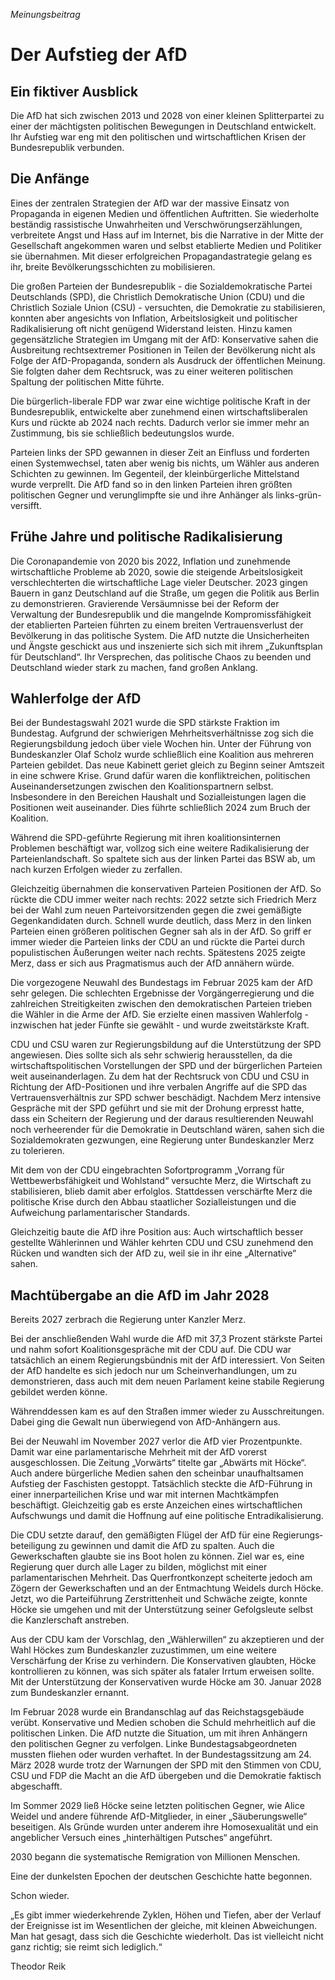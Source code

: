 _Meinungsbeitrag_ 

# Der Aufstieg der AfD

## Ein fiktiver Ausblick

 Die AfD hat sich zwischen 2013 und 2028 von einer kleinen Splitterpartei zu einer der mächtigsten politischen Bewegungen in Deutschland entwickelt. Ihr Aufstieg war eng mit den politischen und wirtschaftlichen Krisen der Bundesrepublik verbunden.

## Die Anfänge

 Eines der zentralen Strategien der AfD war der massive Einsatz von Propaganda in eigenen Medien und öffentlichen Auftritten. Sie wiederholte beständig rassistische Unwahrheiten und Verschwörungserzählungen, verbreitete Angst und Hass auf im Internet, bis die Narrative in der Mitte der Gesellschaft angekommen waren und selbst etablierte Medien und Politiker sie übernahmen. Mit dieser erfolgreichen Propaganda­strategie gelang es ihr, breite Bevölkerungs­schichten zu mobilisieren.

 Die großen Parteien der Bundesrepublik - die Sozialdemokratische Partei Deutschlands (SPD), die Christlich Demokratische Union (CDU) und die Christlich Soziale Union (CSU) - versuchten, die Demokratie zu stabilisieren, konnten aber angesichts von Inflation, Arbeitslosigkeit und politischer Radikalisierung oft nicht genügend Widerstand leisten. Hinzu kamen gegensätzliche Strategien im Umgang mit der AfD: Konservative sahen die Ausbreitung rechtsextremer Positionen in Teilen der Bevölkerung nicht als Folge der AfD-Propaganda, sondern als Ausdruck der öffentlichen Meinung. Sie folgten daher dem Rechtsruck, was zu einer weiteren politischen Spaltung der politischen Mitte führte.

 Die bürgerlich-liberale FDP war zwar eine wichtige politische Kraft in der Bundesrepublik, entwickelte aber zunehmend einen wirtschaftsliberalen Kurs und rückte ab 2024 nach rechts. Dadurch verlor sie immer mehr an Zustimmung, bis sie schließlich bedeutungslos wurde.

 Parteien links der SPD gewannen in dieser Zeit an Einfluss und forderten einen Systemwechsel, taten aber wenig bis nichts, um Wähler aus anderen Schichten zu gewinnen. Im Gegenteil, der kleinbürgerliche Mittelstand wurde verprellt. Die AfD fand so in den linken Parteien ihren größten politischen Gegner und verunglimpfte sie und ihre Anhänger als links-grün-versifft.

## Frühe Jahre und politische Radikalisierung

 Die Coronapandemie von 2020 bis 2022, Inflation und zunehmende wirtschaftliche Probleme ab 2020, sowie die steigende Arbeitslosigkeit verschlechterten die wirtschaftliche Lage vieler Deutscher. 2023 gingen Bauern in ganz Deutschland auf die Straße, um gegen die Politik aus Berlin zu demonstrieren. Gravierende Versäumnisse bei der Reform der Verwaltung der Bundesrepublik und die mangelnde Kompromissfähigkeit der etablierten Parteien führten zu einem breiten Vertrauensverlust der Bevölkerung in das politische System. Die AfD nutzte die Unsicherheiten und Ängste geschickt aus und inszenierte sich sich mit ihrem „Zukunftsplan für Deutschland“. Ihr Versprechen, das politische Chaos zu beenden und Deutschland wieder stark zu machen, fand großen Anklang.

## Wahlerfolge der AfD

 Bei der Bundestagswahl 2021 wurde die SPD stärkste Fraktion im Bundestag. Aufgrund der schwierigen Mehrheitsverhältnisse zog sich die Regierungsbildung jedoch über viele Wochen hin. Unter der Führung von Bundeskanzler Olaf Scholz wurde schließlich eine Koalition aus mehreren Parteien gebildet. Das neue Kabinett geriet gleich zu Beginn seiner Amtszeit in eine schwere Krise. Grund dafür waren die konfliktreichen, politischen Auseinandersetzungen zwischen den Koalitionspartnern selbst. Insbesondere in den Bereichen Haushalt und Sozialleistungen lagen die Positionen weit auseinander. Dies führte schließlich 2024 zum Bruch der Koalition.

 Während die SPD-geführte Regierung mit ihren koalitionsinternen Problemen beschäftigt war, vollzog sich eine weitere Radikalisierung der Parteienlandschaft. So spaltete sich aus der linken Partei das BSW ab, um nach kurzen Erfolgen wieder zu zerfallen.

 Gleichzeitig übernahmen die konservativen Parteien Positionen der AfD. So rückte die CDU immer weiter nach rechts: 2022 setzte sich Friedrich Merz bei der Wahl zum neuen Parteivorsitzenden gegen die zwei gemäßigte Gegenkandidaten durch. Schnell wurde deutlich, dass Merz in den linken Parteien einen größeren politischen Gegner sah als in der AfD. So griff er immer wieder die Parteien links der CDU an und rückte die Partei durch populistischen Äußerungen weiter nach rechts. Spätestens 2025 zeigte Merz, dass er sich aus Pragmatismus auch der AfD annähern würde.

 Die vorgezogene Neuwahl des Bundestags im Februar 2025 kam der AfD sehr gelegen. Die schlechten Ergebnisse der Vorgängerregierung und die zahlreichen Streitigkeiten zwischen den demokratischen Parteien trieben die Wähler in die Arme der AfD. Sie erzielte einen massiven Wahlerfolg - inzwischen hat jeder Fünfte sie gewählt - und wurde zweitstärkste Kraft.

 CDU und CSU waren zur Regierungsbildung auf die Unterstützung der SPD angewiesen. Dies sollte sich als sehr schwierig herausstellen, da die wirtschaftspolitischen Vorstellungen der SPD und der bürgerlichen Parteien weit auseinanderlagen. Zu dem hat der Rechtsruck von CDU und CSU in Richtung der AfD-Positionen und ihre verbalen Angriffe auf die SPD das Vertrauensverhältnis zur SPD schwer beschädigt. Nachdem Merz intensive Gespräche mit der SPD geführt und sie mit der Drohung erpresst hatte, dass ein Scheitern der Regierung und der daraus resultierenden Neuwahl noch verheerender für die Demokratie in Deutschland wären, sahen sich die Sozialdemokraten gezwungen, eine Regierung unter Bundeskanzler Merz zu tolerieren.

 Mit dem von der CDU eingebrachten Sofortprogramm „Vorrang für Wettbewerbsfähigkeit und Wohlstand“ versuchte Merz, die Wirtschaft zu stabilisieren, blieb damit aber erfolglos. Stattdessen verschärfte Merz die politische Krise durch den Abbau staatlicher Sozialleistungen und die Aufweichung parlamentarischer Standards.

 Gleichzeitig baute die AfD ihre Position aus: Auch wirtschaftlich besser gestellte Wählerinnen und Wähler kehrten CDU und CSU zunehmend den Rücken und wandten sich der AfD zu, weil sie in ihr eine „Alternative“ sahen.

## Machtübergabe an die AfD im Jahr 2028

Bereits 2027 zerbrach die Regierung unter Kanzler Merz.

 Bei der anschließenden Wahl wurde die AfD mit 37,3 Prozent stärkste Partei und nahm sofort Koalitionsgespräche mit der CDU auf. Die CDU war tatsächlich an einem Regierungsbündnis mit der AfD interessiert. Von Seiten der AfD handelte es sich jedoch nur um Scheinverhandlungen, um zu demonstrieren, dass auch mit dem neuen Parlament keine stabile Regierung gebildet werden könne.

 Währenddessen kam es auf den Straßen immer wieder zu Ausschreitungen. Dabei ging die Gewalt nun überwiegend von AfD-Anhängern aus.

 Bei der Neuwahl im November 2027 verlor die AfD vier Prozentpunkte. Damit war eine parlamentarische Mehrheit mit der AfD vorerst ausgeschlossen. Die Zeitung „Vorwärts“ titelte gar „Abwärts mit Höcke“. Auch andere bürgerliche Medien sahen den scheinbar unaufhaltsamen Aufstieg der Faschisten gestoppt. Tatsächlich steckte die AfD-Führung in einer innerparteilichen Krise und war mit internen Machtkämpfen beschäftigt. Gleichzeitig gab es erste Anzeichen eines wirtschaftlichen Aufschwungs und damit die Hoffnung auf eine politische Entradikalisierung.

 Die CDU setzte darauf, den gemäßigten Flügel der AfD für eine Regierungs­be­teiligung zu gewinnen und damit die AfD zu spalten. Auch die Gewerkschaften glaubte sie ins Boot holen zu können. Ziel war es, eine Regierung quer durch alle Lager zu bilden, möglichst mit einer parlamentarischen Mehrheit. Das Querfrontkonzept scheiterte jedoch am Zögern der Gewerkschaften und an der Entmachtung Weidels durch Höcke. Jetzt, wo die Parteiführung Zerstrittenheit und Schwäche zeigte, konnte Höcke sie umgehen und mit der Unterstützung seiner Gefolgsleute selbst die Kanzlerschaft anstreben.

 Aus der CDU kam der Vorschlag, den „Wählerwillen“ zu akzeptieren und der Wahl Höckes zum Bundeskanzler zuzustimmen, um eine weitere Verschärfung der Krise zu verhindern. Die Konservativen glaubten, Höcke kontrollieren zu können, was sich später als fataler Irrtum erweisen sollte. Mit der Unterstützung der Konservativen wurde Höcke am 30\. Januar 2028 zum Bundeskanzler ernannt.

 Im Februar 2028 wurde ein Brandanschlag auf das Reichstagsgebäude verübt. Konservative und Medien schoben die Schuld mehrheitlich auf die politischen Linken. Die AfD nutzte die Situation, um mit ihren Anhängern den politischen Gegner zu verfolgen. Linke Bundestags­abgeordneten mussten fliehen oder wurden verhaftet. In der Bundestags­sitzung am 24\. März 2028 wurde trotz der Warnungen der SPD mit den Stimmen von CDU, CSU und FDP die Macht an die AfD übergeben und die Demokratie faktisch abgeschafft.

 Im Sommer 2029 ließ Höcke seine letzten politischen Gegner, wie Alice Weidel und andere führende AfD-Mitglieder, in einer „Säuberungswelle“ beseitigen. Als Gründe wurden unter anderem ihre Homosexualität und ein angeblicher Versuch eines „hinterhältigen Putsches“ angeführt.

2030 begann die systematische Remigration von Millionen Menschen.

Eine der dunkelsten Epochen der deutschen Geschichte hatte begonnen.

Schon wieder.

„Es gibt immer wiederkehrende Zyklen, Höhen und Tiefen, aber der Verlauf der Ereignisse ist im Wesentlichen der gleiche, mit kleinen Abweichungen.  
Man hat gesagt, dass sich die Geschichte wiederholt. Das ist vielleicht nicht ganz richtig; sie reimt sich lediglich.“ 

Theodor Reik